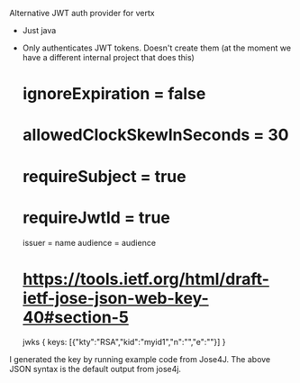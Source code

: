 Alternative JWT auth provider for vertx

- Just java
- Only authenticates JWT tokens. Doesn't create them (at the moment we have a different internal project that does this)


  # ignoreExpiration = false
  # allowedClockSkewInSeconds = 30
  # requireSubject = true
  # requireJwtId = true
  issuer = name
  audience = audience

  # https://tools.ietf.org/html/draft-ietf-jose-json-web-key-40#section-5
  jwks {
    keys: [{"kty":"RSA","kid":"myid1","n":"","e":""}]
  }

I generated the key by running example code from Jose4J. The above JSON syntax is the default output from jose4j.